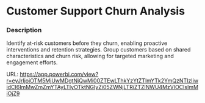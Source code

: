# Customer Support Churn Analysis
### Description
Identify at-risk customers before they churn, enabling proactive interventions and retention strategies.
Group customers based on shared characteristics and churn risk, allowing for targeted marketing and engagement efforts.

URL: https://app.powerbi.com/view?r=eyJrIjoiOTM5MjUwMDgtNjQwMi00ZTEwLThkYzYtZTlmYTk2YmQzNTIzIiwidCI6ImMwZmZmYTAyLTIyOTktNGIyZi05ZWNjLTRiZTZlNWU4MzVlOCIsImMiOjZ9

